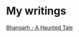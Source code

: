 # My writings

[Bhangarh - A Haunted Tale]([https://website-name.com](https://goat-expo.github.io/r-stories/bhangarh))

